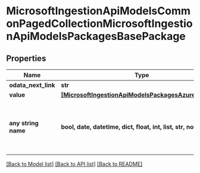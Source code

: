 # MicrosoftIngestionApiModelsCommonPagedCollectionMicrosoftIngestionApiModelsPackagesBasePackage


## Properties
Name | Type | Description | Notes
------------ | ------------- | ------------- | -------------
**odata_next_link** | **str** |  | [optional] 
**value** | [**[MicrosoftIngestionApiModelsPackagesAzurePackage]**](MicrosoftIngestionApiModelsPackagesAzurePackage.md) |  | [optional] 
**any string name** | **bool, date, datetime, dict, float, int, list, str, none_type** | any string name can be used but the value must be the correct type | [optional]

[[Back to Model list]](../README.md#documentation-for-models) [[Back to API list]](../README.md#documentation-for-api-endpoints) [[Back to README]](../README.md)


